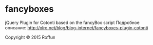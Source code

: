 # fancyboxes
 jQuery Plugin for Cotonti based on the fancyBox script
Подробное описание: http://olro.net/blog/blog-internet/fancyboxes-plugin-cotonti

Copyright © 2015 Roffun
